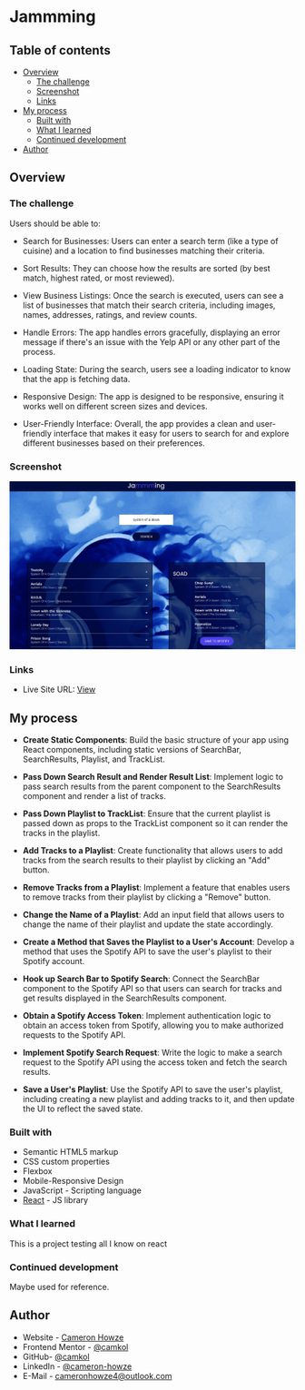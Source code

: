 # Jammming

## Table of contents

- [Overview](#overview)
  - [The challenge](#the-challenge)
  - [Screenshot](#screenshot)
  - [Links](#links)
- [My process](#my-process)
  - [Built with](#built-with)
  - [What I learned](#what-i-learned)
  - [Continued development](#continued-development)
- [Author](#author)

## Overview

### The challenge

Users should be able to:

- Search for Businesses: Users can enter a search term (like a type of cuisine) and a location to find businesses matching their criteria.

- Sort Results: They can choose how the results are sorted (by best match, highest rated, or most reviewed).

- View Business Listings: Once the search is executed, users can see a list of businesses that match their search criteria, including images, names, addresses, ratings, and review counts.

- Handle Errors: The app handles errors gracefully, displaying an error message if there's an issue with the Yelp API or any other part of the process.

- Loading State: During the search, users see a loading indicator to know that the app is fetching data.

- Responsive Design: The app is designed to be responsive, ensuring it works well on different screen sizes and devices.

- User-Friendly Interface: Overall, the app provides a clean and user-friendly interface that makes it easy for users to search for and explore different businesses based on their preferences.

### Screenshot

![](./screen.jpg)

### Links

- Live Site URL: [View](https://ravenous2-3.netlify.app/)

## My process

- **Create Static Components**: Build the basic structure of your app using React components, including static versions of SearchBar, SearchResults, Playlist, and TrackList.

- **Pass Down Search Result and Render Result List**: Implement logic to pass search results from the parent component to the SearchResults component and render a list of tracks.

- **Pass Down Playlist to TrackList**: Ensure that the current playlist is passed down as props to the TrackList component so it can render the tracks in the playlist.

- **Add Tracks to a Playlist**: Create functionality that allows users to add tracks from the search results to their playlist by clicking an "Add" button.

- **Remove Tracks from a Playlist**: Implement a feature that enables users to remove tracks from their playlist by clicking a "Remove" button.

- **Change the Name of a Playlist**: Add an input field that allows users to change the name of their playlist and update the state accordingly.

- **Create a Method that Saves the Playlist to a User's Account**: Develop a method that uses the Spotify API to save the user's playlist to their Spotify account.

- **Hook up Search Bar to Spotify Search**: Connect the SearchBar component to the Spotify API so that users can search for tracks and get results displayed in the SearchResults component.

- **Obtain a Spotify Access Token**: Implement authentication logic to obtain an access token from Spotify, allowing you to make authorized requests to the Spotify API.

- **Implement Spotify Search Request**: Write the logic to make a search request to the Spotify API using the access token and fetch the search results.

- **Save a User's Playlist**: Use the Spotify API to save the user's playlist, including creating a new playlist and adding tracks to it, and then update the UI to reflect the saved state.

### Built with

- Semantic HTML5 markup
- CSS custom properties
- Flexbox
- Mobile-Responsive Design
- JavaScript - Scripting language
- [React](https://reactjs.org/) - JS library

### What I learned

This is a project testing all I know on react

### Continued development

Maybe used for reference.

## Author

- Website - [Cameron Howze](https://camkol.github.io/)
- Frontend Mentor - [@camkol](https://www.frontendmentor.io/profile/camkol)
- GitHub- [@camkol](https://github.com/camkol)
- LinkedIn - [@cameron-howze](https://www.linkedin.com/in/cameron-howze-28a646109/)
- E-Mail - [cameronhowze4@outlook.com](mailto:cameronhowze4@outlook.com)
